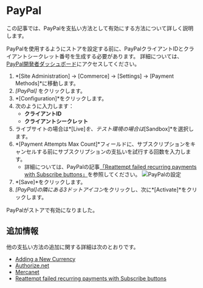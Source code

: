 # PayPal

この記事では、PayPalを支払い方法として有効にする方法について詳しく説明します。

PayPalを使用するようにストアを設定する前に、PayPalクライアントIDとクライアントシークレット番号を生成する必要があります。 詳細については、[PayPal開発者ダッシュボード](https://developer.paypal.com/developer/applications/create)にアクセスしてください。

1.  *[Site Administration] → [Commerce] → [Settings] → [Payment Methods]*に移動します。
2.  *[PayPal]* をクリックします。
3.  *[Configuration]*をクリックします。
4.  次のように入力します：
      - **クライアントID**
      - **クライアントシークレット**
5.  ライブサイトの場合は*[Live]*を、テスト環境の場合は*[Sandbox]*を選択します。
6.  *[Payment Attempts Max Count]*フィールドに、サブスクリプションをキャンセルする前にサブスクリプションの支払いを試行する回数を入力します。
      - 詳細については、PayPalの記事[「Reattempt failed recurring payments with Subscribe buttons」](https://developer.paypal.com/docs/paypal-payments-standard/integration-guide/reattempt-failed-payment/)を参照してください。 ![PayPalの設定](./paypal/images/01.png)
7.  *[Save]*をクリックします。
8.  *[PayPal]*の隣にある*3ドットアイコン*をクリックし、次に*[Activate]*をクリックします。

PayPalがストアで有効になりました。

## 追加情報

他の支払い方法の追加に関する詳細は次のとおりです。

  - [Adding a New Currency](../currencies/adding-a-new-currency.md)
  - [Authorize.net](./authorize.net.md)
  - [Mercanet](./mercanet.md)
  - [Reattempt failed recurring payments with Subscribe buttons](https://developer.paypal.com/docs/paypal-payments-standard/integration-guide/reattempt-failed-payment/)
